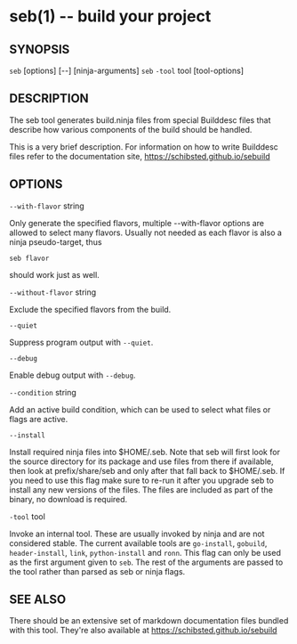 seb(1) -- build your project
============================

## SYNOPSIS

`seb` [options] [--] [ninja-arguments]
`seb` `-tool` tool [tool-options]

## DESCRIPTION

The seb tool generates build.ninja files from special Builddesc files that
describe how various components of the build should be handled.

This is a very brief description. For information on how to write Builddesc
files refer to the documentation site, https://schibsted.github.io/sebuild

## OPTIONS

`--with-flavor` string

  Only generate the specified flavors, multiple --with-flavor options are
  allowed to select many flavors. Usually not needed as each flavor is also a
  ninja pseudo-target, thus

    seb flavor

  should work just as well.

`--without-flavor` string

  Exclude the specified flavors from the build.

`--quiet`

  Suppress program output with `--quiet`.

`--debug`

  Enable debug output with `--debug`.

`--condition` string

  Add an active build condition, which can be used to select what files
  or flags are active.

`--install`

  Install required ninja files into $HOME/.seb. Note that seb will first
  look for the source directory for its package and use files from there
  if available, then look at prefix/share/seb and only after that fall
  back to $HOME/.seb.
  If you need to use this flag make sure to re-run it after you upgrade
  seb to install any new versions of the files. The files are included
  as part of the binary, no download is required.

`-tool` tool

  Invoke an internal tool. These are usually invoked by ninja and are not
  considered stable.
  The current available tools are `go-install`, `gobuild`, `header-install`,
  `link`, `python-install` and `ronn`.
  This flag can only be used as the first argument given to `seb`. The rest of
  the arguments are passed to the tool rather than parsed as seb or ninja
  flags.

## SEE ALSO

There should be an extensive set of markdown documentation files bundled with
this tool. They're also available at https://schibsted.github.io/sebuild

